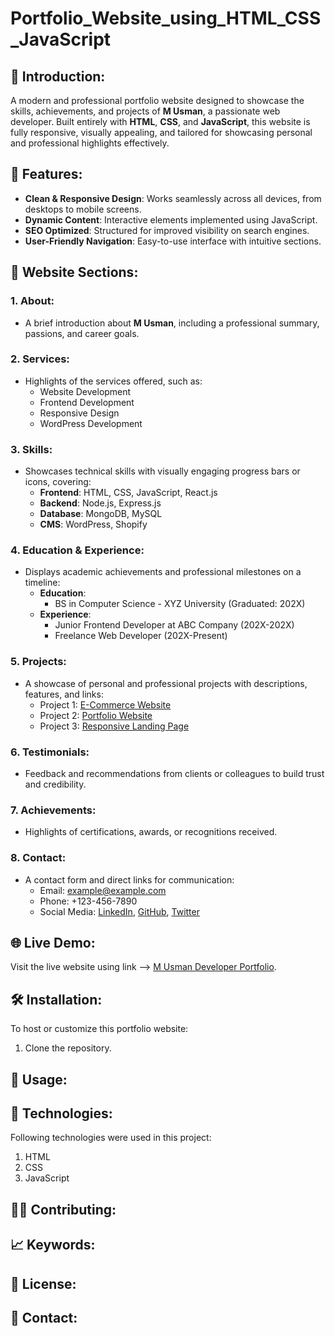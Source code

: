 # Portfolio_Website_using_HTML_CSS_JavaScript

## 👋 Introduction:
A modern and professional portfolio website designed to showcase the skills, achievements, and projects of **M Usman**, a passionate web developer. Built entirely with **HTML**, **CSS**, and **JavaScript**, this website is fully responsive, visually appealing, and tailored for showcasing personal and professional highlights effectively.

## 🚀 Features:
- **Clean & Responsive Design**: Works seamlessly across all devices, from desktops to mobile screens.
- **Dynamic Content**: Interactive elements implemented using JavaScript.
- **SEO Optimized**: Structured for improved visibility on search engines.
- **User-Friendly Navigation**: Easy-to-use interface with intuitive sections.

## 🌟 Website Sections:
### 1. About:
- A brief introduction about **M Usman**, including a professional summary, passions, and career goals.

### 2. Services:
- Highlights of the services offered, such as:
  - Website Development
  - Frontend Development
  - Responsive Design
  - WordPress Development

### 3. Skills:
- Showcases technical skills with visually engaging progress bars or icons, covering:
  - **Frontend**: HTML, CSS, JavaScript, React.js
  - **Backend**: Node.js, Express.js
  - **Database**: MongoDB, MySQL
  - **CMS**: WordPress, Shopify

### 4. Education & Experience:
- Displays academic achievements and professional milestones on a timeline:
  - **Education**:
    - BS in Computer Science - XYZ University (Graduated: 202X)
  - **Experience**:
    - Junior Frontend Developer at ABC Company (202X-202X)
    - Freelance Web Developer (202X-Present)

### 5. Projects:
- A showcase of personal and professional projects with descriptions, features, and links:
  - Project 1: [E-Commerce Website](#)
  - Project 2: [Portfolio Website](#)
  - Project 3: [Responsive Landing Page](#)

### 6. Testimonials:
- Feedback and recommendations from clients or colleagues to build trust and credibility.

### 7. Achievements:
- Highlights of certifications, awards, or recognitions received.

### 8. Contact:
- A contact form and direct links for communication:
  - Email: [example@example.com](mailto:example@example.com)
  - Phone: +123-456-7890
  - Social Media: [LinkedIn](#), [GitHub](#), [Twitter](#)

## 🌐 Live Demo:
Visit the live website using link --> [M Usman Developer Portfolio](https://musmandeveloper.vercel.app).

## 🛠️ Installation:
To host or customize this portfolio website:

1. Clone the repository.

## 📄 Usage:

## 🔧 Technologies:
Following technologies were used in this project:

1. HTML
2. CSS
3. JavaScript

## 👨‍💻 Contributing:

## 📈 Keywords:

## 📜 License:

## 💬 Contact:





